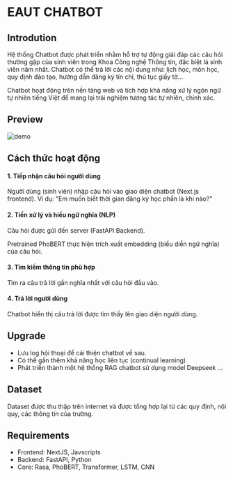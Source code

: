 # EAUT CHATBOT
## Introdution
Hệ thống Chatbot được phát triển nhằm hỗ trợ tự động giải đáp các câu hỏi thường gặp của sinh viên trong Khoa Công nghệ Thông tin, đặc biệt là sinh viên năm nhất. Chatbot có thể trả lời các nội dung như: lịch học, môn học, quy định đào tạo, hướng dẫn đăng ký tín chỉ, thủ tục giấy tờ...

Chatbot hoạt động trên nền tảng web và tích hợp khả năng xử lý ngôn ngữ tự nhiên tiếng Việt để mang lại trải nghiệm tương tác tự nhiên, chính xác.

## Preview
![demo](https://raw.githubusercontent.com/vieetbaod/rag.chatbot/refs/heads/main/demo/demos-chatbot_480p.gif)

## Cách thức hoạt động
#### 1. Tiếp nhận câu hỏi người dùng
Người dùng (sinh viên) nhập câu hỏi vào giao diện chatbot (Next.js frontend).
Ví dụ: "Em muốn biết thời gian đăng ký học phần là khi nào?"

#### 2. Tiền xử lý và hiểu ngữ nghĩa (NLP)
Câu hỏi được gửi đến server (FastAPI Backend).

Pretrained PhoBERT thực hiện trích xuất embedding (biểu diễn ngữ nghĩa) của câu hỏi.

#### 3. Tìm kiếm thông tin phù hợp
Tìm ra câu trả lời gần nghĩa nhất với câu hỏi đầu vào.

#### 4. Trả lời người dùng
Chatbot hiển thị câu trả lời được tìm thấy lên giao diện người dùng.

## Upgrade
- Lưu log hội thoại để cải thiện chatbot về sau.
- Có thể gắn thêm khả năng học liên tục (continual learning)
- Phát triển thành một hệ thống RAG chatbot sử dụng model Deepseek
...

## Dataset
Dataset được thu thập trên internet và được tổng hợp lại từ các quy định, nội quy, các thông tin của trường.

## Requirements
- Frontend: NextJS, Javscripts
- Backend: FastAPI, Python
- Core: Rasa, PhoBERT, Transformer, LSTM, CNN

